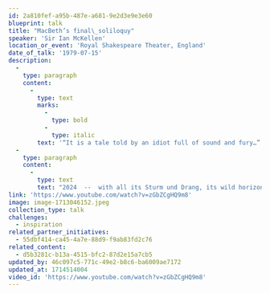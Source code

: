 ```yaml
---
id: 2a810fef-a95b-487e-a681-9e2d3e9e3e60
blueprint: talk
title: "MacBeth’s final\_soliloquy"
speaker: 'Sir Ian McKellen'
location_or_event: 'Royal Shakespeare Theater, England'
date_of_talk: '1979-07-15'
description:
  -
    type: paragraph
    content:
      -
        type: text
        marks:
          -
            type: bold
          -
            type: italic
        text: '“It is a tale told by an idiot full of sound and fury…”'
  -
    type: paragraph
    content:
      -
        type: text
        text: "2024  --  with all its Sturm und Drang, its wild horizons, its desperate entreaties to the best in us  --  seems a perfect moment to consider all our tomorrows, and do so with the pinpoint precision of Sir Ian McKellen as he instructs a workshop on MacBeth's final soliloquy at the Royal Shakespeare Company.\_"
link: 'https://www.youtube.com/watch?v=zGbZCgHQ9m8'
image: image-1713046152.jpeg
collection_type: talk
challenges:
  - inspiration
related_partner_initiatives:
  - 55dbf414-ca45-4a7e-88d9-f9ab83fd2c76
related_content:
  - d5b3281c-b13a-4515-bfc2-87d2e15a7cb5
updated_by: 46c097c5-771c-49e2-b8c6-ba6009ae7172
updated_at: 1714514004
video_id: 'https://www.youtube.com/watch?v=zGbZCgHQ9m8'
---
```

